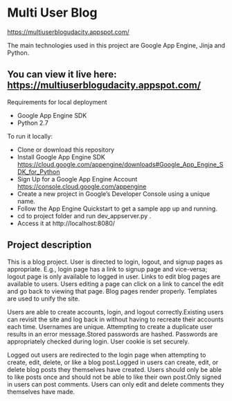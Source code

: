 # Multi User Blog
https://multiuserblogudacity.appspot.com/

The main technologies used in this project are Google App Engine, Jinja and Python.

## You can view it live here: https://multiuserblogudacity.appspot.com/

Requirements for local deployment
- Google App Engine SDK
- Python 2.7

To run it locally:
- Clone or download this repository 
- Install Google App Engine SDK https://cloud.google.com/appengine/downloads#Google_App_Engine_SDK_for_Python
- Sign Up for a Google App Engine Account https://console.cloud.google.com/appengine
- Create a new project in Google’s Developer Console using a unique name.
- Follow the App Engine Quickstart to get a sample app up and running.
- cd to project folder and run dev_appserver.py . 
- Access it at http://localhost:8080/

## Project description

This is a blog project. User is directed to login, logout, and signup pages as appropriate. E.g., login page has a link to signup page and vice-versa; logout page is only available to logged in user. Links to edit blog pages are available to users. Users editing a page can click on a link to cancel the edit and go back to viewing that page. Blog pages render properly. Templates are used to unify the site.

Users are able to create accounts, login, and logout correctly.Existing users can revisit the site and log back in without having to recreate their accounts each time. Usernames are unique. Attempting to create a duplicate user results in an error message.Stored passwords are hashed. Passwords are appropriately checked during login. User cookie is set securely.

Logged out users are redirected to the login page when attempting to create, edit, delete, or like a blog post.Logged in users can create, edit, or delete blog posts they themselves have created. Users should only be able to like posts once and should not be able to like their own post.Only signed in users can post comments.
Users can only edit and delete comments they themselves have made.
